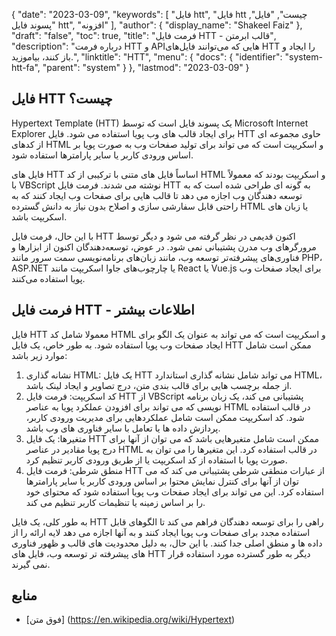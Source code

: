 {
  "date": "2023-03-09",
  "keywords": [
"فایل htt",
"فایل htt چیست",
"فایل",
"پسوند فایل htt",
"افزونه"
],
  "author": {
    "display_name": "Shakeel Faiz"
},
  "draft": "false",
  "toc": true,
  "title": "فرمت فایل HTT - قالب ابرمتن",
  "description": "درباره فرمت HTT و APIهایی که می‌توانند فایل‌های HTT را ایجاد و باز کنند، بیاموزید.",
  "linktitle": "HTT",
  "menu": {
    "docs": {
      "identifier": "system-htt-fa",
      "parent": "system"
}
},
  "lastmod": "2023-03-09"
}

## فایل HTT چیست؟

Hypertext Template (HTT) یک پسوند فایل است که توسط Microsoft Internet Explorer برای ایجاد قالب های وب پویا استفاده می شود. فایل HTT حاوی مجموعه ای از کدهای HTML و اسکریپت است که می تواند برای تولید صفحات وب به صورت پویا بر اساس ورودی کاربر یا سایر پارامترها استفاده شود.

فایل های HTT اساساً فایل های متنی با ترکیبی از کد HTML و اسکریپت بودند که معمولاً با VBScript نوشته می شدند. فرمت فایل HTT به گونه ای طراحی شده است که به توسعه دهندگان وب اجازه می دهد تا قالب هایی برای صفحات وب ایجاد کنند که به راحتی قابل سفارشی سازی و اصلاح بدون نیاز به دانش گسترده HTML یا زبان های اسکریپت باشد.

با این حال، فرمت فایل HTT اکنون قدیمی در نظر گرفته می شود و دیگر توسط مرورگرهای وب مدرن پشتیبانی نمی شود. در عوض، توسعه‌دهندگان اکنون از ابزارها و فناوری‌های پیشرفته‌تر توسعه وب، مانند زبان‌های برنامه‌نویسی سمت سرور مانند PHP، ASP.NET یا چارچوب‌های جاوا اسکریپت مانند React یا Vue.js برای ایجاد صفحات وب پویا استفاده می‌کنند.

## فرمت فایل HTT - اطلاعات بیشتر

فایل HTT معمولا شامل کد HTML و اسکریپت است که می تواند به عنوان یک الگو برای ایجاد صفحات وب پویا استفاده شود. به طور خاص، یک فایل HTT ممکن است شامل موارد زیر باشد:

1. نشانه گذاری HTML: یک فایل HTT می تواند شامل نشانه گذاری استاندارد HTML، از جمله برچسب هایی برای قالب بندی متن، درج تصاویر و ایجاد لینک باشد.
2. کد اسکریپت: فرمت فایل HTT از VBScript پشتیبانی می کند، یک زبان برنامه نویسی که می تواند برای افزودن عملکرد پویا به عناصر HTML در قالب استفاده شود. کد اسکریپت ممکن است شامل عملکردهایی برای مدیریت ورودی کاربر، پردازش داده ها یا تعامل با سایر فناوری های وب باشد.
3. متغیرها: یک فایل HTT ممکن است شامل متغیرهایی باشد که می توان از آنها برای درج پویا مقادیر در عناصر HTML در قالب استفاده کرد. این متغیرها را می توان به صورت پویا با استفاده از کد اسکریپت یا از طریق ورودی کاربر تنظیم کرد.
4. منطق شرطی: فرمت فایل HTT از عبارات منطقی شرطی پشتیبانی می کند که می توان از آنها برای کنترل نمایش محتوا بر اساس ورودی کاربر یا سایر پارامترها استفاده کرد. این می تواند برای ایجاد صفحات وب پویا استفاده شود که محتوای خود را بر اساس زمینه یا تنظیمات کاربر تنظیم می کند.

به طور کلی، یک فایل HTT راهی را برای توسعه دهندگان فراهم می کند تا الگوهای قابل استفاده مجدد برای صفحات وب پویا ایجاد کنند و به آنها اجازه می دهد لایه ارائه را از داده ها و منطق اصلی جدا کنند. با این حال، به دلیل محدودیت های قالب و ظهور فناوری های پیشرفته تر توسعه وب، فایل های HTT دیگر به طور گسترده مورد استفاده قرار نمی گیرند.

## منابع
* [فوق متن] (https://en.wikipedia.org/wiki/Hypertext)


